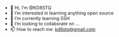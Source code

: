 - 👋 Hi, I’m @KD8STQ
- 👀 I’m interested in learning anything open source
- 🌱 I’m currently learning SSH
- 💞️ I’m looking to collaborate on ...
- 📫 How to reach me: kd8stq@gmail.com

<!---
KD8STQ/KD8STQ is a ✨ special ✨ repository because its `README.md` (this file) appears on your GitHub profile.
You can click the Preview link to take a look at your changes.
--->
